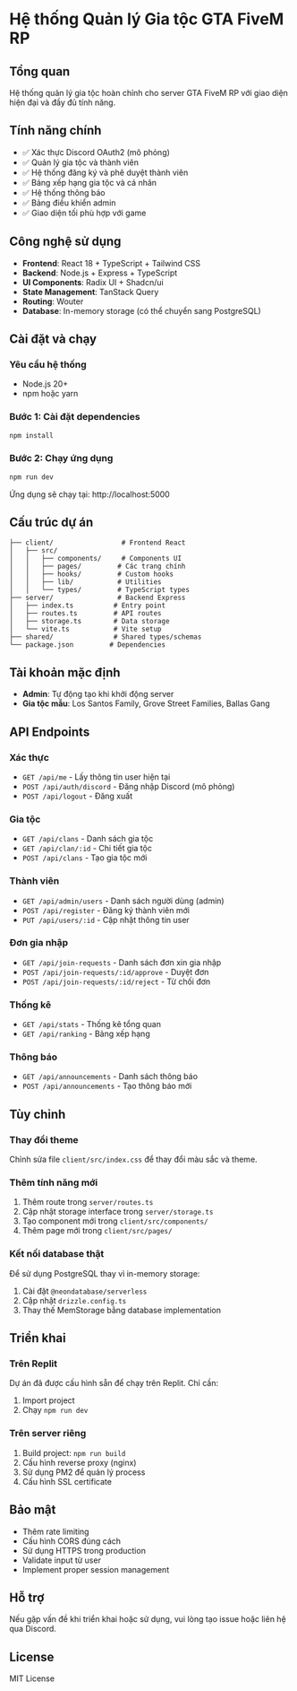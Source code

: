 # Hệ thống Quản lý Gia tộc GTA FiveM RP

## Tổng quan
Hệ thống quản lý gia tộc hoàn chỉnh cho server GTA FiveM RP với giao diện hiện đại và đầy đủ tính năng.

## Tính năng chính
- ✅ Xác thực Discord OAuth2 (mô phỏng)
- ✅ Quản lý gia tộc và thành viên
- ✅ Hệ thống đăng ký và phê duyệt thành viên
- ✅ Bảng xếp hạng gia tộc và cá nhân
- ✅ Hệ thống thông báo
- ✅ Bảng điều khiển admin
- ✅ Giao diện tối phù hợp với game

## Công nghệ sử dụng
- **Frontend**: React 18 + TypeScript + Tailwind CSS
- **Backend**: Node.js + Express + TypeScript
- **UI Components**: Radix UI + Shadcn/ui
- **State Management**: TanStack Query
- **Routing**: Wouter
- **Database**: In-memory storage (có thể chuyển sang PostgreSQL)

## Cài đặt và chạy

### Yêu cầu hệ thống
- Node.js 20+
- npm hoặc yarn

### Bước 1: Cài đặt dependencies
```bash
npm install
```

### Bước 2: Chạy ứng dụng
```bash
npm run dev
```

Ứng dụng sẽ chạy tại: http://localhost:5000

## Cấu trúc dự án
```
├── client/                 # Frontend React
│   ├── src/
│   │   ├── components/     # Components UI
│   │   ├── pages/         # Các trang chính
│   │   ├── hooks/         # Custom hooks
│   │   ├── lib/           # Utilities
│   │   └── types/         # TypeScript types
├── server/                # Backend Express
│   ├── index.ts          # Entry point
│   ├── routes.ts         # API routes
│   ├── storage.ts        # Data storage
│   └── vite.ts           # Vite setup
├── shared/               # Shared types/schemas
└── package.json         # Dependencies
```

## Tài khoản mặc định
- **Admin**: Tự động tạo khi khởi động server
- **Gia tộc mẫu**: Los Santos Family, Grove Street Families, Ballas Gang

## API Endpoints

### Xác thực
- `GET /api/me` - Lấy thông tin user hiện tại
- `POST /api/auth/discord` - Đăng nhập Discord (mô phỏng)
- `POST /api/logout` - Đăng xuất

### Gia tộc
- `GET /api/clans` - Danh sách gia tộc
- `GET /api/clan/:id` - Chi tiết gia tộc
- `POST /api/clans` - Tạo gia tộc mới

### Thành viên
- `GET /api/admin/users` - Danh sách người dùng (admin)
- `POST /api/register` - Đăng ký thành viên mới
- `PUT /api/users/:id` - Cập nhật thông tin user

### Đơn gia nhập
- `GET /api/join-requests` - Danh sách đơn xin gia nhập
- `POST /api/join-requests/:id/approve` - Duyệt đơn
- `POST /api/join-requests/:id/reject` - Từ chối đơn

### Thống kê
- `GET /api/stats` - Thống kê tổng quan
- `GET /api/ranking` - Bảng xếp hạng

### Thông báo
- `GET /api/announcements` - Danh sách thông báo
- `POST /api/announcements` - Tạo thông báo mới

## Tùy chỉnh

### Thay đổi theme
Chỉnh sửa file `client/src/index.css` để thay đổi màu sắc và theme.

### Thêm tính năng mới
1. Thêm route trong `server/routes.ts`
2. Cập nhật storage interface trong `server/storage.ts`
3. Tạo component mới trong `client/src/components/`
4. Thêm page mới trong `client/src/pages/`

### Kết nối database thật
Để sử dụng PostgreSQL thay vì in-memory storage:
1. Cài đặt `@neondatabase/serverless`
2. Cập nhật `drizzle.config.ts`
3. Thay thế MemStorage bằng database implementation

## Triển khai

### Trên Replit
Dự án đã được cấu hình sẵn để chạy trên Replit. Chỉ cần:
1. Import project
2. Chạy `npm run dev`

### Trên server riêng
1. Build project: `npm run build`
2. Cấu hình reverse proxy (nginx)
3. Sử dụng PM2 để quản lý process
4. Cấu hình SSL certificate

## Bảo mật
- Thêm rate limiting
- Cấu hình CORS đúng cách
- Sử dụng HTTPS trong production
- Validate input từ user
- Implement proper session management

## Hỗ trợ
Nếu gặp vấn đề khi triển khai hoặc sử dụng, vui lòng tạo issue hoặc liên hệ qua Discord.

## License
MIT License